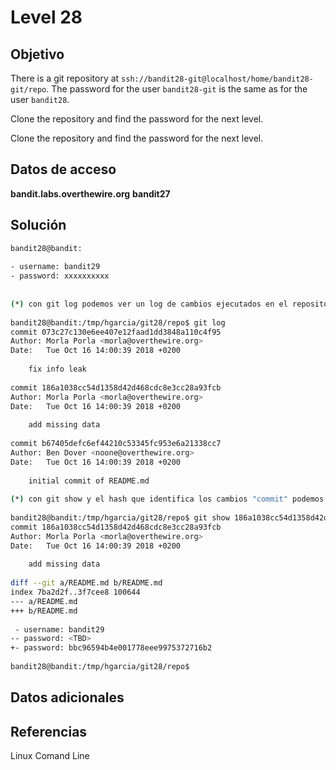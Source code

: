 # Level 28

## Objetivo
There is a git repository at `ssh://bandit28-git@localhost/home/bandit28-git/repo`. The password for the user `bandit28-git` is the same as for the user `bandit28`.

Clone the repository and find the password for the next level.

Clone the repository and find the password for the next level.
## Datos de acceso
**bandit.labs.overthewire.org**
**bandit27**

## Solución

```bash
bandit28@bandit:  
  
- username: bandit29  
- password: xxxxxxxxxx  
  
  
(*) con git log podemos ver un log de cambios ejecutados en el repositorio.  
  
bandit28@bandit:/tmp/hgarcia/git28/repo$ git log  
commit 073c27c130e6ee407e12faad1dd3848a110c4f95  
Author: Morla Porla <morla@overthewire.org>  
Date:   Tue Oct 16 14:00:39 2018 +0200  
  
    fix info leak  
  
commit 186a1038cc54d1358d42d468cdc8e3cc28a93fcb  
Author: Morla Porla <morla@overthewire.org>  
Date:   Tue Oct 16 14:00:39 2018 +0200  
  
    add missing data  
  
commit b67405defc6ef44210c53345fc953e6a21338cc7  
Author: Ben Dover <noone@overthewire.org>  
Date:   Tue Oct 16 14:00:39 2018 +0200  
  
    initial commit of README.md  
  
(*) con git show y el hash que identifica los cambios "commit" podemos ver los cambios que se han aplicado en esa revisión.  
  
bandit28@bandit:/tmp/hgarcia/git28/repo$ git show 186a1038cc54d1358d42d468cdc8e3cc28a93fcb  
commit 186a1038cc54d1358d42d468cdc8e3cc28a93fcb  
Author: Morla Porla <morla@overthewire.org>  
Date:   Tue Oct 16 14:00:39 2018 +0200  
  
    add missing data  
  
diff --git a/README.md b/README.md  
index 7ba2d2f..3f7cee8 100644  
--- a/README.md  
+++ b/README.md  
  
 - username: bandit29  
-- password: <TBD>  
+- password: bbc96594b4e001778eee9975372716b2  
  
bandit28@bandit:/tmp/hgarcia/git28/repo$
```

## Datos adicionales

## Referencias
Linux Comand Line
